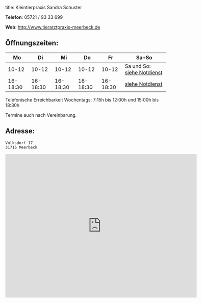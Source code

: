 title: Kleintierpraxis Sandra Schuster

**Telefon**: 05721 / 93 33 699

**Web**: <http://www.tierarztpraxis-meerbeck.de>


Öffnungszeiten:
---------------

|  Mo      |  Di      |  Mi      |  Do      |  Fr      |           Sa+So                                     |
| -------- | -------- | -------- | -------- | -------- | --------------------------------------------------- |
| 10-12    | 10-12    | 10-12    | 10-12    | 10-12    | Sa und So: [siehe Notdienst](../notdienst.html) |
| 16-18:30 | 16-18:30 | 16-18:30 | 16-18:30 | 16-18:30 | [siehe Notdienst](../notdienst.html)                |

Telefonische Erreichbarkeit Wochentags: 7:15h bis 12:00h und 15:00h bis 18:30h

Termine auch nach Vereinbarung.

Adresse:
---------

    Volksdorf 17
    31715 Meerbeck


<iframe src="https://www.google.com/maps/embed?pb=!1m18!1m12!1m3!1d78006.24889508092!2d9.162285438097795!3d52.339673972764125!2m3!1f0!2f0!3f0!3m2!1i1024!2i768!4f13.1!3m3!1m2!1s0x47ba789a98b754cd%3A0xd24dc78fa0bf9722!2sDr.med.vet.+Beate+Finkbeiner!5e0!3m2!1sde!2sde!4v1455276099757" width="600" height="450" frameborder="0" style="border:0" allowfullscreen></iframe>
